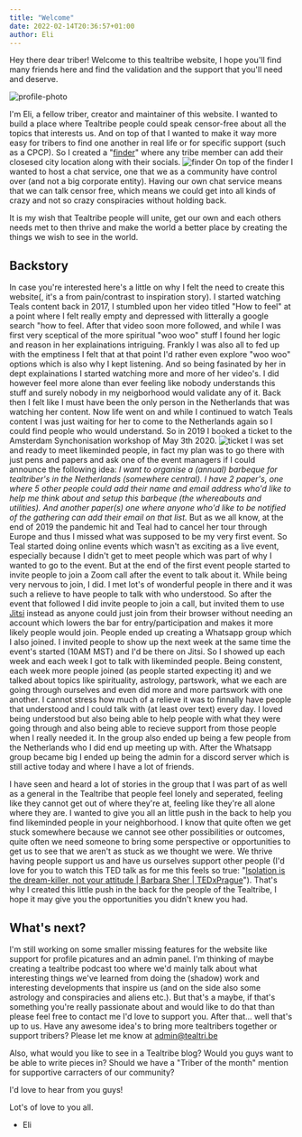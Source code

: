 ```yaml
---
title: "Welcome"
date: 2022-02-14T20:36:57+01:00
author: Eli
---
```

Hey there dear triber!
Welcome to this tealtribe website, I hope you'll find many friends here and find the validation and the support that you'll need and deserve.

![profile-photo](/images/blogs/welcome/profile-picture.webp)

I'm Eli, a fellow triber, creator and maintainer of this website.
I wanted to build a place where Tealtribe people could speak censor-free about all the topics that interests us.
And on top of that I wanted to make it way more easy for tribers to find one another in real life or for specific support (such as a CPCP).
So I created a "[finder](/finder)" where any tribe member can add their closesed city location along with their socials.
![finder](/images/blogs/welcome/finder.png)
On top of the finder I wanted to host a chat service, one that we as a community have control over (and not a big corporate entity).
Having our own chat service means that we can talk censor free, which means we could get into all kinds of crazy and not so crazy conspiracies without holding back.

It is my wish that Tealtribe people will unite, get our own and each others needs met to then thrive and make the world a better place by creating the things we wish to see in the world.

## Backstory
In case you're interested here's a little on why I felt the need to create this website(, it's a from pain/contrast to inspiration story).
I started watching Teals content back in 2017, I stumbled upon her video titled "How to feel" at a point where I felt really empty and depressed with litterally a google search "how to feel.
After that video soon more followed, and while I was first very sceptical of the more spiritual "woo woo" stuff I found her logic and reason in her explainations intriguing.
Frankly I was also all to fed up with the emptiness I felt that at that point I'd rather even explore "woo woo" options which is also why I kept listening.
And so being fasinated by her in dept explainations I started watching more and more of her video's.
I did however feel more alone than ever feeling like nobody understands this stuff and surely nobody in my neigborhood would validate any of it.
Back then I felt like I must have been the only person in the Netherlands that was watching her content.
Now life went on and while I continued to watch Teals content I was just waiting for her to come to the Netherlands again so I could find people who would understand.
So in 2019 I booked a ticket to the Amsterdam Synchonisation workshop of May 3th 2020.
![ticket](/images/blogs/welcome/ticket.jpeg)
I was set and ready to meet likeminded people, in fact my plan was to go there with just pens and papers and ask one of the event managers if I could announce the following idea:
_I want to organise a (annual) barbeque for tealtriber's in the Netherlands (somewhere central).
I have 2 paper's, one where 5 other people could add their name and email address who'd like to help me think about and setup this barbeque (the whereabouts and utilities).
And another paper(s) one where anyone who'd like to be notified of the gathering can add their email on that list._
But as we all know, at the end of 2019 the pandemic hit and Teal had to cancel her tour through Europe and thus I missed what was supposed to be my very first event.
So Teal started doing online events which wasn't as exciting as a live event, especially because I didn't get to meet people which was part of why I wanted to go to the event.
But at the end of the first event people started to invite people to join a Zoom call after the event to talk about it.
While being very nervous to join, I did.
I met lot's of wonderful people in there and it was such a relieve to have people to talk with who understood.
So after the event that followed I did invite people to join a call, but invited them to use [Jitsi](https://meet.jit.si/) instead as anyone could just join from their browser without needing an account which lowers the bar for entry/participation and makes it more likely people would join.
People ended up creating a Whatsapp group which I also joined.
I invited people to show up the next week at the same time the event's started (10AM MST) and I'd be there on Jitsi.
So I showed up each week and each week I got to talk with likeminded people.
Being constent, each week more people joined (as people started expecting it) and we talked about topics like spirituality, astrology, partswork, what we each are going through ourselves and even did more and more partswork with one another.
I cannot stress how much of a relieve it was to finnally have people that understood and I could talk with (at least over text) every day.
I loved being understood but also being able to help people with what they were going through and also being able to recieve support from those people when I really needed it.
In the group also ended up being a few people from the Netherlands who I did end up meeting up with.
After the Whatsapp group became big I ended up being the admin for a discord server which is still active today and where I have a lot of friends.

I have seen and heard a lot of stories in the group that I was part of as well as a general in the Tealtribe that people feel lonely and seperated, feeling like they cannot get out of where they're at, feeling like they're all alone where they are.
I wanted to give you all an little push in the back to help you find likeminded people in your neighborhood.
I know that quite often we get stuck somewhere because we cannot see other possibilities or outcomes, quite often we need someone to bring some perspective or opportunities to get us to see that we aren't as stuck as we thought we were.
We thrive having people support us and have us ourselves support other people (I'd love for you to watch this TED talk as for me this feels so true: "[Isolation is the dream-killer, not your attitude | Barbara Sher | TEDxPrague](https://youtu.be/H2rG4Dg6xyI)").
That's why I created this little push in the back for the people of the Tealtribe, I hope it may give you the opportunities you didn't knew you had.

## What's next?
I'm still working on some smaller missing features for the website like support for profile picatures and an admin panel.
I'm thinking of maybe creating a tealtribe podcast too where we'd mainly talk about what interesting things we've learned from doing the (shadow) work and interesting developments that inspire us (and on the side also some astrology and conspiracies and aliens etc.). 
But that's a maybe, if that's something you're really passionate about and would like to do that than please feel free to contact me I'd love to support you.
After that... well that's up to us. Have any awesome idea's to bring more tealtribers together or support tribers?
Please let me know at [admin@tealtri.be](mailto:admin@tealtri.be)

Also, what would you like to see in a Tealtribe blog? Would you guys want to be able to write pieces in?
Should we have a "Triber of the month" mention for supportive carracters of our community?

I'd love to hear from you guys!

Lot's of love to you all.

- Eli

